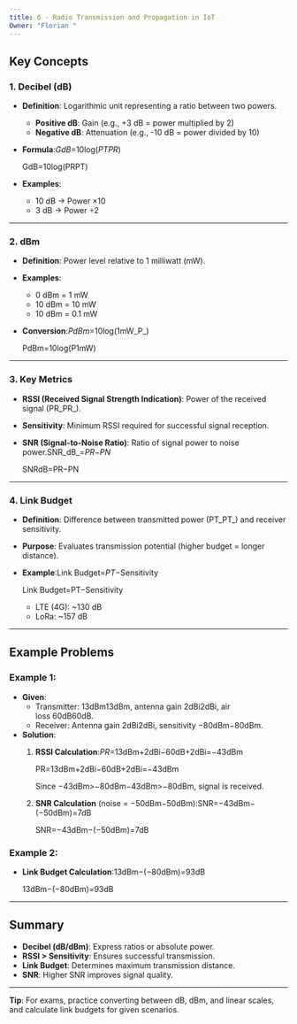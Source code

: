 ```yaml
---
title: 6 - Radio Transmission and Propagation in IoT
Owner: "Florian "
---
```

## **Key Concepts**
### **1. Decibel (dB)**
- **Definition**: Logarithmic unit representing a ratio between two powers.
    - **Positive dB**: Gain (e.g., +3 dB = power multiplied by 2)
    - **Negative dB**: Attenuation (e.g., -10 dB = power divided by 10)
- **Formula**:_GdB_=10log(_PTPR_)
    
    GdB=10log⁡(PRPT)
    
- **Examples**:
    - 10 dB → Power ×10
    - 3 dB → Power ÷2
---
### **2. dBm**
- **Definition**: Power level relative to 1 milliwatt (mW).
- **Examples**:
    - 0 dBm = 1 mW
    - 10 dBm = 10 mW
    - 10 dBm = 0.1 mW
- **Conversion**:_PdBm_=10log(1mW_P_)
    
    PdBm=10log⁡(P1mW)
    
---
### **3. Key Metrics**
- **RSSI (Received Signal Strength Indication)**: Power of the received signal (PR_PR_).
- **Sensitivity**: Minimum RSSI required for successful signal reception.
- **SNR (Signal-to-Noise Ratio)**: Ratio of signal power to noise power.SNR_dB_=_PR_−_PN_
    
    SNRdB=PR−PN
    
---
### **4. Link Budget**
- **Definition**: Difference between transmitted power (PT_PT_) and receiver sensitivity.
- **Purpose**: Evaluates transmission potential (higher budget = longer distance).
- **Example**:Link Budget=_PT_−Sensitivity
    
    Link Budget=PT−Sensitivity
    
    - LTE (4G): ~130 dB
    - LoRa: ~157 dB
---
## **Example Problems**
### **Example 1:**
- **Given**:
    - Transmitter: 13dBm13dBm, antenna gain 2dBi2dBi, air loss 60dB60dB.
    - Receiver: Antenna gain 2dBi2dBi, sensitivity −80dBm−80dBm.
- **Solution**:
    1. **RSSI Calculation**:_PR_=13dBm+2dBi−60dB+2dBi=−43dBm
        
        PR=13dBm+2dBi−60dB+2dBi=−43dBm
        
        Since −43dBm>−80dBm−43dBm>−80dBm, signal is received.
        
    2. **SNR Calculation** (noise = −50dBm−50dBm):SNR=−43dBm−(−50dBm)=7dB
        
        SNR=−43dBm−(−50dBm)=7dB
        
### **Example 2:**
- **Link Budget Calculation**:13dBm−(−80dBm)=93dB
    
    13dBm−(−80dBm)=93dB
    
---
## **Summary**
- **Decibel (dB/dBm)**: Express ratios or absolute power.
- **RSSI > Sensitivity**: Ensures successful transmission.
- **Link Budget**: Determines maximum transmission distance.
- **SNR**: Higher SNR improves signal quality.
---
**Tip**: For exams, practice converting between dB, dBm, and linear scales, and calculate link budgets for given scenarios.
